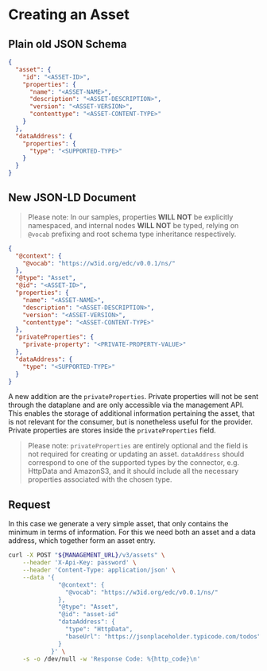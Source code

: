 # Creating an Asset

## Plain old JSON Schema

```json
{
  "asset": {
    "id": "<ASSET-ID>",
    "properties": {
      "name": "<ASSET-NAME>",
      "description": "<ASSET-DESCRIPTION>",
      "version": "<ASSET-VERSION>",
      "contenttype": "<ASSET-CONTENT-TYPE>"
    }
  },
  "dataAddress": {
    "properties": {
      "type": "<SUPPORTED-TYPE>"
    }
  }
}
```

## New JSON-LD Document

> Please note: In our samples, properties **WILL NOT** be explicitly namespaced, and internal nodes **WILL NOT** be typed, relying on `@vocab` prefixing and root schema type inheritance respectively.

```json
{
  "@context": {
    "@vocab": "https://w3id.org/edc/v0.0.1/ns/"
  },
  "@type": "Asset",
  "@id": "<ASSET-ID>",
  "properties": {
    "name": "<ASSET-NAME>",
    "description": "<ASSET-DESCRIPTION>",
    "version": "<ASSET-VERSION>",
    "contenttype": "<ASSET-CONTENT-TYPE>"
  },
  "privateProperties": {
    "private-property": "<PRIVATE-PROPERTY-VALUE>"
  },
  "dataAddress": {
    "type": "<SUPPORTED-TYPE>"
  }
}
```

A new addition are the `privateProperties`.
Private properties will not be sent through the dataplane and are only accessible via the management API.
This enables the storage of additional information pertaining the asset, that is not relevant for the consumer, but is nonetheless useful for the provider.
Private properties are stores inside the `privateProperties` field.

> Please note:
> `privateProperties` are entirely optional and the field is not required for creating or updating an asset.
> `dataAddress` should correspond to one of the supported types by the connector, e.g. HttpData and AmazonS3, and it should include all the necessary properties associated with the chosen type.

## Request

In this case we generate a very simple asset, that only contains the minimum in terms of information.
For this we need both an asset and a data address, which together form an asset entry.

```bash
curl -X POST "${MANAGEMENT_URL}/v3/assets" \
    --header 'X-Api-Key: password' \
    --header 'Content-Type: application/json' \
    --data '{
              "@context": {
                "@vocab": "https://w3id.org/edc/v0.0.1/ns/"
              },
              "@type": "Asset",
              "@id": "asset-id"
              "dataAddress": {
                "type": "HttpData",
                "baseUrl": "https://jsonplaceholder.typicode.com/todos"
              }
            }' \
    -s -o /dev/null -w 'Response Code: %{http_code}\n'
```

